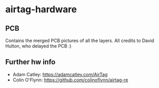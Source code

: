 # airtag-hardware


## PCB 

Contains the merged PCB pictures of all the layers. All credits to David Hulton, who delayed the PCB :)

## Further hw info

- Adam Catley: https://adamcatley.com/AirTag
- Colin O'Flynn: https://github.com/colinoflynn/airtag-re